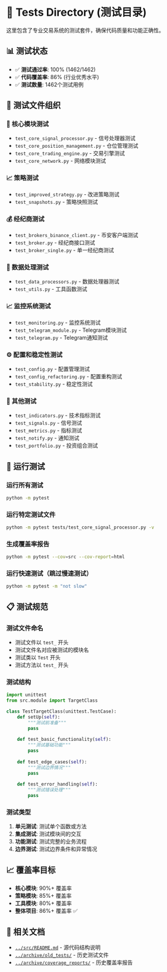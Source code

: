 # 🧪 Tests Directory (测试目录)

这里包含了专业交易系统的测试套件，确保代码质量和功能正确性。

## 📊 测试状态

- ✅ **测试通过率**: 100% (1462/1462)
- ✅ **代码覆盖率**: 86% (行业优秀水平)
- ✅ **测试数量**: 1462个测试用例

## 📂 测试文件组织

### 🧠 核心模块测试
- `test_core_signal_processor.py` - 信号处理器测试
- `test_core_position_management.py` - 仓位管理测试
- `test_core_trading_engine.py` - 交易引擎测试
- `test_core_network.py` - 网络模块测试

### 📈 策略测试
- `test_improved_strategy.py` - 改进策略测试
- `test_snapshots.py` - 策略快照测试

### 💰 经纪商测试
- `test_brokers_binance_client.py` - 币安客户端测试
- `test_broker.py` - 经纪商接口测试
- `test_broker_single.py` - 单一经纪商测试

### 📁 数据处理测试
- `test_data_processors.py` - 数据处理器测试
- `test_utils.py` - 工具函数测试

### 📈 监控系统测试
- `test_monitoring.py` - 监控系统测试
- `test_telegram_module.py` - Telegram模块测试
- `test_telegram.py` - Telegram通知测试

### ⚙️ 配置和稳定性测试
- `test_config.py` - 配置管理测试
- `test_config_refactoring.py` - 配置重构测试
- `test_stability.py` - 稳定性测试

### 🔧 其他测试
- `test_indicators.py` - 技术指标测试
- `test_signals.py` - 信号测试
- `test_metrics.py` - 指标测试
- `test_notify.py` - 通知测试
- `test_portfolio.py` - 投资组合测试

## 🚀 运行测试

### 运行所有测试
```bash
python -m pytest
```

### 运行特定测试文件
```bash
python -m pytest tests/test_core_signal_processor.py -v
```

### 生成覆盖率报告
```bash
python -m pytest --cov=src --cov-report=html
```

### 运行快速测试（跳过慢速测试）
```bash
python -m pytest -m "not slow"
```

## 📋 测试规范

### 测试文件命名
- 测试文件以 `test_` 开头
- 测试文件名对应被测试的模块名
- 测试类以 `Test` 开头
- 测试方法以 `test_` 开头

### 测试结构
```python
import unittest
from src.module import TargetClass

class TestTargetClass(unittest.TestCase):
    def setUp(self):
        """测试前准备"""
        pass
    
    def test_basic_functionality(self):
        """测试基础功能"""
        pass
    
    def test_edge_cases(self):
        """测试边界情况"""
        pass
    
    def test_error_handling(self):
        """测试错误处理"""
        pass
```

### 测试类型
1. **单元测试**: 测试单个函数或方法
2. **集成测试**: 测试模块间的交互
3. **功能测试**: 测试完整的业务流程
4. **边界测试**: 测试边界条件和异常情况

## 📈 覆盖率目标

- **核心模块**: 90%+ 覆盖率
- **策略模块**: 85%+ 覆盖率
- **工具模块**: 80%+ 覆盖率
- **整体项目**: 86%+ 覆盖率 ✅

## 🔗 相关文档

- [`../src/README.md`](../src/README.md) - 源代码结构说明
- [`../archive/old_tests/`](../archive/old_tests/) - 历史测试文件
- [`../archive/coverage_reports/`](../archive/coverage_reports/) - 历史覆盖率报告 